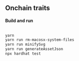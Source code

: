 ## Onchain traits

#### Build and run

```bash

yarn
yarn run rm-macosx-system-files
yarn run minifySvg
yarn run generateAssetJson
npx hardhat test

```
